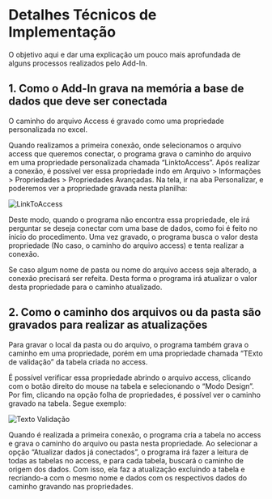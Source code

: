 # Detalhes Técnicos de Implementação

O objetivo aqui e dar uma explicação um pouco mais aprofundada de alguns processos realizados pelo Add-In.

## 1. Como o Add-In grava na memória a base de dados que deve ser conectada

O caminho do arquivo Access é gravado como uma propriedade personalizada no excel.

Quando realizamos a primeira conexão, onde selecionamos o arquivo access que queremos conectar, o programa grava o caminho do arquivo em uma propriedade personalizada chamada “LinktoAccess”. Após realizar a conexão, é possível ver essa propriedade indo em Arquivo > Informações > Propriedades > Propriedades Avançadas. Na tela, ir na aba Personalizar, e poderemos ver a propriedade gravada nesta planilha:

![LinkToAccess](https://github.com/ViniPMartins/AddIn-Import-and_Update_Access/blob/main/doc_/imgs_detalhes/LinkToAccess.png)

Deste modo, quando o programa não encontra essa propriedade, ele irá perguntar se deseja conectar com uma base de dados, como foi é feito no ínicio do procedimento. Uma vez gravado, o programa busca o valor desta propriedade (No caso, o caminho do arquivo access) e tenta realizar a conexão.

Se caso algum nome de pasta ou nome do arquivo access seja alterado, a conexão precisará ser refeita. Desta forma o programa irá atualizar o valor desta propriedade para o caminho atualizado.

## 2. Como o caminho dos arquivos ou da pasta são gravados para realizar as atualizações

Para gravar o local da pasta ou do arquivo, o programa também grava o caminho em uma propriedade, porém em uma propriedade chamada “TExto de validação” da tabela criada no access.

É possível verificar essa propriedade abrindo o arquivo access, clicando com o botão direito do mouse na tabela e selecionando o “Modo Design”. Por fim, clicando na opção folha de propriedades, é possível ver o caminho gravado na tabela. Segue exemplo:

![Texto Validação](https://github.com/ViniPMartins/AddIn-Import-and_Update_Access/blob/main/doc_/imgs_detalhes/caminho_tabela_access.png)

Quando é realizada a primeira conexão, o programa cria a tabela no access e grava o caminho do arquivo ou pasta nesta propriedade. Ao selecionar a opção “Atualizar dados já conectados”, o programa irá fazer a leitura de todas as tabelas no access, e para cada tabela, buscará o caminho de origem dos dados. Com isso, ela faz a atualização excluindo a tabela e recriando-a com o mesmo nome e dados com os respectivos dados do caminho gravando nas propriedades.
